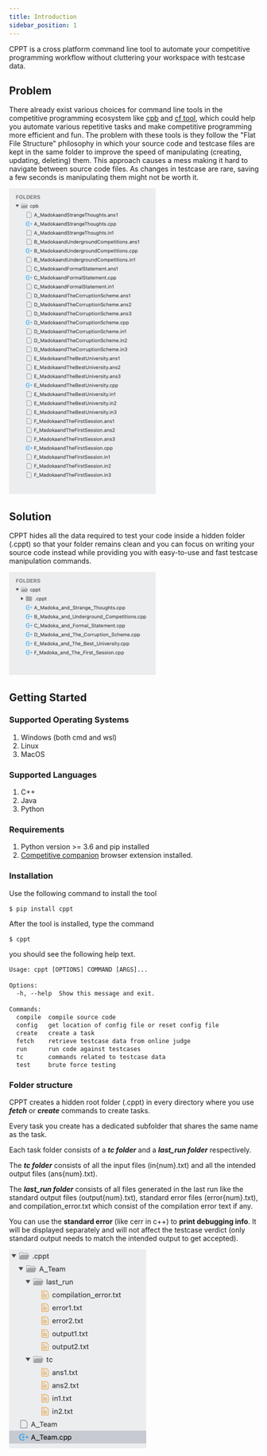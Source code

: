 ```yaml
---
title: Introduction
sidebar_position: 1
---
```


CPPT is a cross platform command line tool to automate your competitive programming workflow without cluttering your workspace with testcase data.

## Problem

There already exist various choices for command line tools in the competitive programming ecosystem like [cpb](https://searleser97.github.io/cpbooster/) and [cf tool](https://github.com/xalanq/cf-tool), which could help you automate various repetitive tasks and make competitive programming more efficient and fun. The problem with these tools is they follow the "Flat File Structure" philosophy in which your source code and testcase files are kept in the same folder to improve the speed of manipulating (creating, updating, deleting) them. This approach causes a mess making it hard to navigate between source code files. As changes in testcase are rare, saving a few seconds is manipulating them might not be worth it.

![cpb example](/img/cpb.png)

## Solution

CPPT hides all the data required to test your code inside a hidden folder (.cppt) so that your folder remains clean and you can focus on writing your source code instead while providing you with easy-to-use and fast testcase manipulation commands.

![cppt example](/img/cppt.png)

## Getting Started

### Supported Operating Systems

1. Windows (both cmd and wsl)
2. Linux
3. MacOS

### Supported Languages

1. C++
2. Java
3. Python

### Requirements

1. Python version >= 3.6 and pip installed
2. [Competitive companion](https://github.com/jmerle/competitive-companion) browser extension installed.

### Installation

Use the following command to install the tool

```shell
$ pip install cppt
```

After the tool is installed, type the command

```shell
$ cppt
```

you should see the following help text.

```
Usage: cppt [OPTIONS] COMMAND [ARGS]...

Options:
  -h, --help  Show this message and exit.

Commands:
  compile  compile source code
  config   get location of config file or reset config file
  create   create a task
  fetch    retrieve testcase data from online judge
  run      run code against testcases
  tc       commands related to testcase data
  test     brute force testing
```

### Folder structure

CPPT creates a hidden root folder (.cppt) in every directory where you use **_fetch_** or **_create_** commands to create tasks.

Every task you create has a dedicated subfolder that shares the same name as the task.

Each task folder consists of a **_tc folder_** and a **_last_run folder_** respectively.

The **_tc folder_** consists of all the input files (in{num}.txt) and all the intended output files (ans{num}.txt).

The **_last_run folder_** consists of all files generated in the last run like the standard output files (output{num}.txt), standard error files (error{num}.txt), and compilation_error.txt which consist of the compilation error text if any.

You can use the **standard error** (like cerr in c++) to **print debugging info**. It will be displayed separately and will not affect the testcase verdict (only standard output needs to match the intended output to get accepted).

![Folder Structure Example](/img/folder-structure.png)
